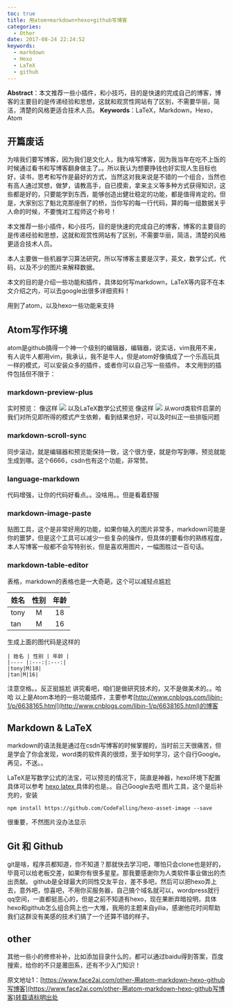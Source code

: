 ```yaml
---
toc: true
title: 用atom+markdown+hexo+github写博客
categories:
  - Other
date: 2017-08-24 22:24:52
keywords:
  - markdown
  - Hexo
  - LaTeX
  - github
---
```

**Abstract**：本文推荐一些小插件，和小技巧，目的是快速的完成自己的博客，博客的主要目的是传递经验和思想，这就和观赏性网站有了区别，不需要华丽，简洁，清楚的风格更适合技术人员。
**Keywords**：LaTeX，Markdown，Hexo，Atom

<!--more-->



## 开篇废话
为啥我们要写博客，因为我们是文化人，我为啥写博客，因为我当年在吃不上饭的时候通过看书和写博客翻身做主了。。所以我认为想要挣钱也好实现人生目标也好，读书，思考和写作是最好的方式，当然这对我来说是不错的一个组合，当然也有高人通过冥想，做梦，请教高手，自已摸索，拿来主义等多种方式获得知识，这些都是好的，只要能学到东西，能够创造出健壮稳定的功能，都是值得肯定的。但是，大家别忘了魁北克那座倒了的桥，当你写的每一行代码，算的每一组数据关乎人命的时候，不要愧对工程师这个称号！

本文推荐一些小插件，和小技巧，目的是快速的完成自己的博客，博客的主要目的是传递经验和思想，这就和观赏性网站有了区别，不需要华丽，简洁，清楚的风格更适合技术人员。

本人主要做一些机器学习算法研究，所以写博客主要是汉字，英文，数学公式，代码，以及不少的图片来解释数据。

本文的目的是介绍一些功能和插件，具体如何写markdown，LaTeX等内容不在本文介绍之内，可以去google出很多详细资料！

用到了atom，以及hexo一些功能来支持

## Atom写作环境
atom是github搞得一个神一个级别的编辑器，编辑器，说实话，vim我用不来，有人说牛人都用vim，我承认，我不是牛人，但是atom好像搞成了一个乐高玩具一样的模式，可以安装众多的插件，或者你可以自己写一些插件。
本文用到的插件包括但不限于：
### markdown-preview-plus
实时预览：
像这样
![](https://tony4ai-1251394096.cos.ap-hongkong.myqcloud.com/blog_images/other-用atom-markdown-hexo-github写博客/markdown-preview-plus.png)
以及LaTeX数学公式预览
像这样
![](https://tony4ai-1251394096.cos.ap-hongkong.myqcloud.com/blog_images/other-用atom-markdown-hexo-github写博客/latex.png)
从word类软件启蒙的我们对所见即所得的模式产生依赖，看到结果也好，可以及时纠正一些排版问题

### markdown-scroll-sync
同步滚动，就是编辑器和预览能保持一致，这个很方便，就是你写到哪，预览就能生成到哪。这个6666，csdn也有这个功能，非常赞。
### language-markdown
代码增强，让你的代码好看点。。没啥用。。但是看着舒服
### markdown-image-paste
贴图工具，这个是非常好用的功能，如果你输入的图片非常多，markdown可能是你的噩梦，但是这个工具可以减少一些复杂的操作，但具体的要看你的熟练程度，本人写博客一般都不会写特别长，但是喜欢用图片，一幅图胜过一百句话。
### markdown-table-editor
表格，markdown的表格也是一大奇葩，这个可以减轻点尴尬

| 姓名 | 性别 | 年龄 |
|---- |:---:|:---:|
|tony|M|18|
|tan|M|16|
生成上面的图代码是这样的
```
| 姓名 | 性别 | 年龄 |
|---- |:---:|:---:|
|tony|M|18|
|tan|M|16|
```
注意空格。。反正挺尴尬
讲究看吧，咱们是做研究技术的，又不是做美术的。。哈哈
以上是Atom本地的一些功能插件，主要参考[http://www.cnblogs.com/libin-1/p/6638165.html](http://www.cnblogs.com/libin-1/p/6638165.html)的博客
## Markdown & LaTeX
markdown的语法我是通过在csdn写博客的时候掌握的，当时前三天很痛苦，但是学会了你会发现，word类的软件真的很烦，至于如何学习，这个自行Google。再见，不送。。

LaTeX是写数学公式的法宝，可以预览的情况下，简直是神器，hexo环境下配置具体可以参考
 [hexo latex ](http://blog.csdn.net/emptyset110/article/details/50123231)
 具体的也是。。自己Google去吧
图片工具，这个是后补充的，安装
```
npm install https://github.com/CodeFalling/hexo-asset-image --save
```
很重要，不然图片没办法显示
## Git 和 Github
git是啥，程序员都知道，你不知道？那就快去学习吧，哪怕只会clone也是好的，毕竟可以给老板交差，如果你有很多星星。那我要感谢你为人类软件事业做出的杰出贡献。
github是全球最大的同性交友平台，差不多吧，然后可以把hexo弄上去，意外吧，惊喜吧，不用你买服务器，自己搞个域名就可以，wordpress就行qq空间，一直都挺恶心的，但是之前不知道有hexo，现在果断弃暗投明，具体hexo和github怎么组合网上也一大堆，我用的主题来自yilia，感谢他花时间帮助我们这群没有美感的技术们搞了一个还算不错的样子。
## other
其他一些小的修修补补，比如添加目录什么的，都可以通过baidu得到答案，百度搜索，给你的不只是莆田系，还有不少入门知识！





原文地址1：[https://www.face2ai.com/other-用atom-markdown-hexo-github写博客](https://www.face2ai.com/other-用atom-markdown-hexo-github写博客)转载请标明出处
